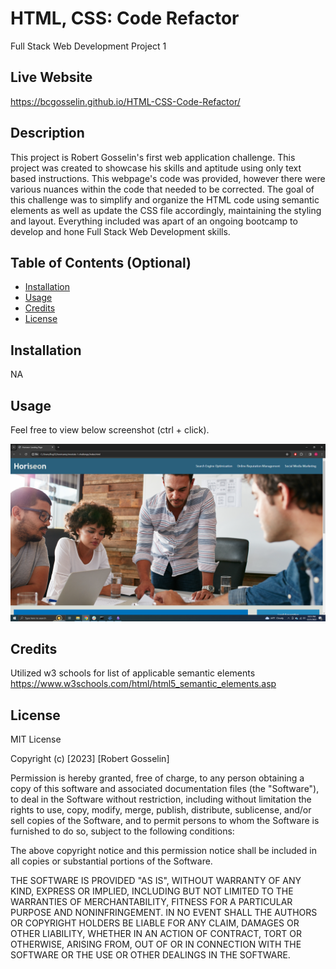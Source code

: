 # HTML, CSS: Code Refactor
Full Stack Web Development Project 1

## Live Website
https://bcgosselin.github.io/HTML-CSS-Code-Refactor/

## Description

This project is Robert Gosselin's first web application challenge. This project was created to showcase his skills and aptitude using only text based instructions. This webpage's code was provided, however there were various nuances within the code that needed to be corrected. The goal of this challenge was to simplify and organize the HTML code using semantic elements as well as update the CSS file accordingly, maintaining the styling and layout. Everything included was apart of an ongoing bootcamp to develop and hone Full Stack Web Development skills.

## Table of Contents (Optional)

- [Installation](#installation)
- [Usage](#usage)
- [Credits](#credits)
- [License](#license)

## Installation

NA

## Usage

Feel free to view below screenshot (ctrl + click).

![alt text](assets/images/Screenshot.png)

## Credits

Utilized w3 schools for list of applicable semantic elements
https://www.w3schools.com/html/html5_semantic_elements.asp

## License

MIT License

Copyright (c) [2023] [Robert Gosselin]

Permission is hereby granted, free of charge, to any person obtaining a copy
of this software and associated documentation files (the "Software"), to deal
in the Software without restriction, including without limitation the rights
to use, copy, modify, merge, publish, distribute, sublicense, and/or sell
copies of the Software, and to permit persons to whom the Software is
furnished to do so, subject to the following conditions:

The above copyright notice and this permission notice shall be included in all
copies or substantial portions of the Software.

THE SOFTWARE IS PROVIDED "AS IS", WITHOUT WARRANTY OF ANY KIND, EXPRESS OR
IMPLIED, INCLUDING BUT NOT LIMITED TO THE WARRANTIES OF MERCHANTABILITY,
FITNESS FOR A PARTICULAR PURPOSE AND NONINFRINGEMENT. IN NO EVENT SHALL THE
AUTHORS OR COPYRIGHT HOLDERS BE LIABLE FOR ANY CLAIM, DAMAGES OR OTHER
LIABILITY, WHETHER IN AN ACTION OF CONTRACT, TORT OR OTHERWISE, ARISING FROM,
OUT OF OR IN CONNECTION WITH THE SOFTWARE OR THE USE OR OTHER DEALINGS IN THE
SOFTWARE.

